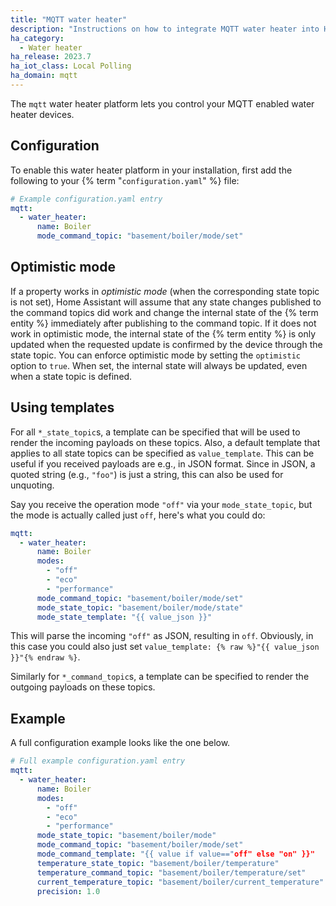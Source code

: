 ```yaml
---
title: "MQTT water heater"
description: "Instructions on how to integrate MQTT water heater into Home Assistant."
ha_category:
  - Water heater
ha_release: 2023.7
ha_iot_class: Local Polling
ha_domain: mqtt
---
```


The `mqtt` water heater platform lets you control your MQTT enabled water heater devices.

## Configuration

To enable this water heater platform in your installation, first add the following to your {% term "`configuration.yaml`" %} file:

```yaml
# Example configuration.yaml entry
mqtt:
  - water_heater:
      name: Boiler
      mode_command_topic: "basement/boiler/mode/set"
```


## Optimistic mode

If a property works in *optimistic mode* (when the corresponding state topic is not set), Home Assistant will assume that any state changes published to the command topics did work and change the internal state of the {% term entity %} immediately after publishing to the command topic. If it does not work in optimistic mode, the internal state of the {% term entity %} is only updated when the requested update is confirmed by the device through the state topic. You can enforce optimistic mode by setting the `optimistic` option to `true`. When set, the internal state will always be updated, even when a state topic is defined.

## Using templates

For all `*_state_topic`s, a template can be specified that will be used to render the incoming payloads on these topics. Also, a default template that applies to all state topics can be specified as `value_template`. This can be useful if you received payloads are e.g., in JSON format. Since in JSON, a quoted string (e.g., `"foo"`) is just a string, this can also be used for unquoting.

Say you receive the operation mode `"off"` via your `mode_state_topic`, but the mode is actually called just `off`, here's what you could do:


```yaml
mqtt:
  - water_heater:
      name: Boiler
      modes:
        - "off"
        - "eco"
        - "performance"
      mode_command_topic: "basement/boiler/mode/set"
      mode_state_topic: "basement/boiler/mode/state"
      mode_state_template: "{{ value_json }}"
```


This will parse the incoming `"off"` as JSON, resulting in `off`. Obviously, in this case you could also just set `value_template: {% raw %}"{{ value_json }}"{% endraw %}`.

Similarly for `*_command_topic`s, a template can be specified to render the outgoing payloads on these topics.

## Example

A full configuration example looks like the one below.


```yaml
# Full example configuration.yaml entry
mqtt:
  - water_heater:
      name: Boiler
      modes:
        - "off"
        - "eco"
        - "performance"
      mode_state_topic: "basement/boiler/mode"
      mode_command_topic: "basement/boiler/mode/set"
      mode_command_template: "{{ value if value=="off" else "on" }}"
      temperature_state_topic: "basement/boiler/temperature"
      temperature_command_topic: "basement/boiler/temperature/set"
      current_temperature_topic: "basement/boiler/current_temperature"
      precision: 1.0
```

